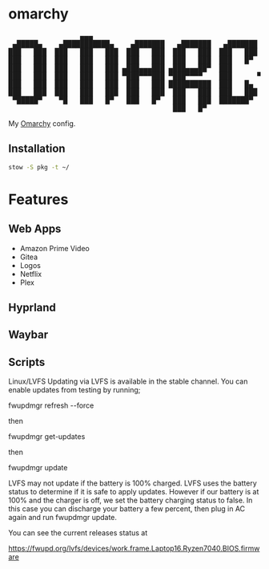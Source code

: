 # omarchy

<pre class="pre">
                 ▄▄▄
 ▄█████▄    ▄███████████▄    ▄███████   ▄███████   ▄███████   ▄█   █▄    ▄█   █▄
███   ███  ███   ███   ███  ███   ███  ███   ███  ███   ███  ███   ███  ███   ███
███   ███  ███   ███   ███  ███   ███  ███   ███  ███   █▀   ███   ███  ███   ███
███   ███  ███   ███   ███ ▄███▄▄▄███ ▄███▄▄▄██▀  ███       ▄███▄▄▄███▄ ███▄▄▄███
███   ███  ███   ███   ███ ▀███▀▀▀███ ▀███▀▀▀▀    ███      ▀▀███▀▀▀███  ▀▀▀▀▀▀███
███   ███  ███   ███   ███  ███   ███ ██████████  ███   █▄   ███   ███  ▄██   ███
███   ███  ███   ███   ███  ███   ███  ███   ███  ███   ███  ███   ███  ███   ███
 ▀█████▀    ▀█   ███   █▀   ███   █▀   ███   ███  ███████▀   ███   █▀    ▀█████▀
                                       ███   █▀
</pre>

My [Omarchy](https://omarchy.org) config.

## Installation

``` sh 
stow -S pkg -t ~/
```

# Features

## Web Apps

- Amazon Prime Video
- Gitea
- Logos
- Netflix
- Plex

## Hyprland

## Waybar

## Scripts

Linux/LVFS
Updating via LVFS is available in the stable channel. You can enable updates from testing by running;

fwupdmgr refresh --force

then



fwupdmgr get-updates


then



fwupdmgr update



LVFS may not update if the battery is 100% charged. LVFS uses the battery status to determine if it is safe to apply updates. However if our battery is at 100% and the charger is off, we set the battery charging status to false. In this case you can discharge your battery a few percent, then plug in AC again and run fwupdmgr update.

You can see the current releases status at 

https://fwupd.org/lvfs/devices/work.frame.Laptop16.Ryzen7040.BIOS.firmware 





